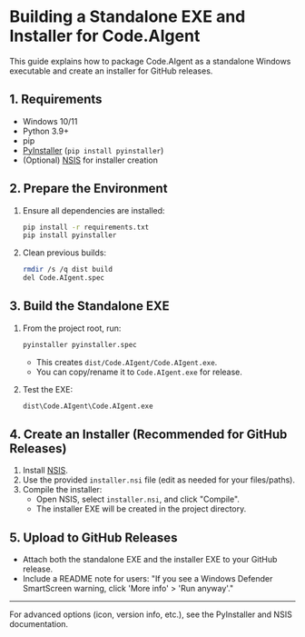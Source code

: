 # Building a Standalone EXE and Installer for Code.AIgent

This guide explains how to package Code.AIgent as a standalone Windows executable and create an installer for GitHub releases.

## 1. Requirements
- Windows 10/11
- Python 3.9+
- pip
- [PyInstaller](https://pyinstaller.org/) (`pip install pyinstaller`)
- (Optional) [NSIS](https://nsis.sourceforge.io/) for installer creation

## 2. Prepare the Environment
1. Ensure all dependencies are installed:
   ```sh
   pip install -r requirements.txt
   pip install pyinstaller
   ```
2. Clean previous builds:
   ```sh
   rmdir /s /q dist build
   del Code.AIgent.spec
   ```

## 3. Build the Standalone EXE
1. From the project root, run:
   ```sh
   pyinstaller pyinstaller.spec
   ```
   - This creates `dist/Code.AIgent/Code.AIgent.exe`.
   - You can copy/rename it to `Code.AIgent.exe` for release.

2. Test the EXE:
   ```sh
   dist\Code.AIgent\Code.AIgent.exe
   ```

## 4. Create an Installer (Recommended for GitHub Releases)
1. Install [NSIS](https://nsis.sourceforge.io/).
2. Use the provided `installer.nsi` file (edit as needed for your files/paths).
3. Compile the installer:
   - Open NSIS, select `installer.nsi`, and click "Compile".
   - The installer EXE will be created in the project directory.

## 5. Upload to GitHub Releases
- Attach both the standalone EXE and the installer EXE to your GitHub release.
- Include a README note for users: "If you see a Windows Defender SmartScreen warning, click 'More info' > 'Run anyway'."

---
For advanced options (icon, version info, etc.), see the PyInstaller and NSIS documentation.
